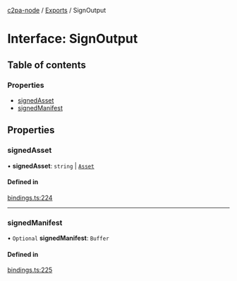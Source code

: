 [c2pa-node](../README.md) / [Exports](../modules.md) / SignOutput

# Interface: SignOutput

## Table of contents

### Properties

- [signedAsset](SignOutput.md#signedasset)
- [signedManifest](SignOutput.md#signedmanifest)

## Properties

### signedAsset

• **signedAsset**: `string` \| [`Asset`](Asset.md)

#### Defined in

[bindings.ts:224](https://github.com/contentauth/c2pa-node/blob/c147a66/js-src/bindings.ts#L224)

___

### signedManifest

• `Optional` **signedManifest**: `Buffer`

#### Defined in

[bindings.ts:225](https://github.com/contentauth/c2pa-node/blob/c147a66/js-src/bindings.ts#L225)
